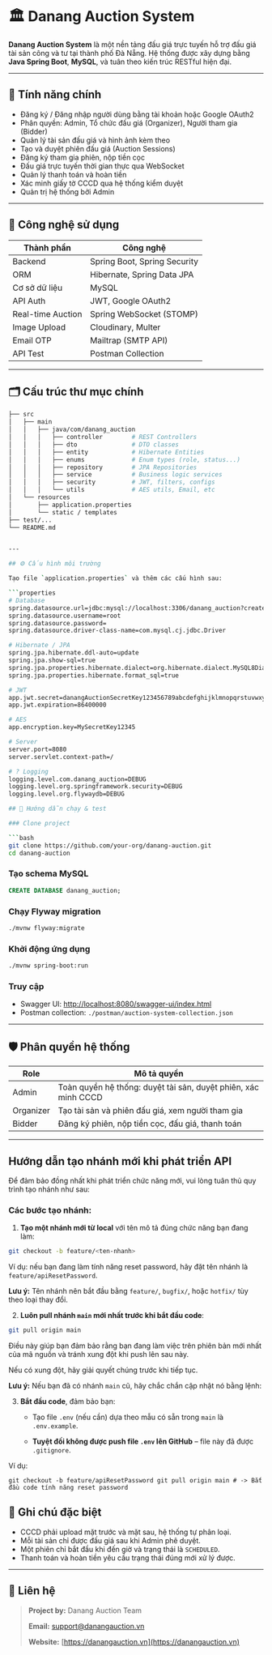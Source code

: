 # 🏛️ Danang Auction System

**Danang Auction System** là một nền tảng đấu giá trực tuyến hỗ trợ đấu giá tài sản công và tư tại thành phố Đà Nẵng. Hệ thống được xây dựng bằng **Java Spring Boot**, **MySQL**, và tuân theo kiến trúc RESTful hiện đại.

---

## 🚀 Tính năng chính

- Đăng ký / Đăng nhập người dùng bằng tài khoản hoặc Google OAuth2
- Phân quyền: Admin, Tổ chức đấu giá (Organizer), Người tham gia (Bidder)
- Quản lý tài sản đấu giá và hình ảnh kèm theo
- Tạo và duyệt phiên đấu giá (Auction Sessions)
- Đăng ký tham gia phiên, nộp tiền cọc
- Đấu giá trực tuyến thời gian thực qua WebSocket
- Quản lý thanh toán và hoàn tiền
- Xác minh giấy tờ CCCD qua hệ thống kiểm duyệt
- Quản trị hệ thống bởi Admin

---

## 🧰 Công nghệ sử dụng

| Thành phần          | Công nghệ                         |
|---------------------|-----------------------------------|
| Backend             | Spring Boot, Spring Security      |
| ORM                 | Hibernate, Spring Data JPA        |
| Cơ sở dữ liệu       | MySQL                             |
| API Auth            | JWT, Google OAuth2                |
| Real-time Auction   | Spring WebSocket (STOMP)          |
| Image Upload        | Cloudinary, Multer                |
| Email OTP           | Mailtrap (SMTP API)               |
| API Test            | Postman Collection                |

---

## 🗂️ Cấu trúc thư mục chính

```bash
├── src
│   ├── main
│   │   ├── java/com/danang_auction
│   │   │   ├── controller        # REST Controllers
│   │   │   ├── dto               # DTO classes
│   │   │   ├── entity            # Hibernate Entities
│   │   │   ├── enums             # Enum types (role, status...)
│   │   │   ├── repository        # JPA Repositories
│   │   │   ├── service           # Business logic services
│   │   │   ├── security          # JWT, filters, configs
│   │   │   └── utils             # AES utils, Email, etc
│   └── resources
│       ├── application.properties
│       └── static / templates
├── test/...
└── README.md


---

## ⚙️ Cấu hình môi trường

Tạo file `application.properties` và thêm các cấu hình sau:

```properties
# Database
spring.datasource.url=jdbc:mysql://localhost:3306/danang_auction?createDatabaseIfNotExist=true&useSSL=false&serverTimezone=UTC
spring.datasource.username=root
spring.datasource.password=
spring.datasource.driver-class-name=com.mysql.cj.jdbc.Driver

# Hibernate / JPA
spring.jpa.hibernate.ddl-auto=update
spring.jpa.show-sql=true
spring.jpa.properties.hibernate.dialect=org.hibernate.dialect.MySQL8Dialect
spring.jpa.properties.hibernate.format_sql=true

# JWT
app.jwt.secret=danangAuctionSecretKey123456789abcdefghijklmnopqrstuvwxyz
app.jwt.expiration=86400000

# AES
app.encryption.key=MySecretKey12345

# Server
server.port=8080
server.servlet.context-path=/

# ? Logging
logging.level.com.danang_auction=DEBUG
logging.level.org.springframework.security=DEBUG
logging.level.org.flywaydb=DEBUG

## 🧪 Hướng dẫn chạy & test

### Clone project

```bash
git clone https://github.com/your-org/danang-auction.git
cd danang-auction
```

### Tạo schema MySQL

```sql
CREATE DATABASE danang_auction;
```

### Chạy Flyway migration

```bash
./mvnw flyway:migrate
```

### Khởi động ứng dụng

```bash
./mvnw spring-boot:run
```

### Truy cập

* Swagger UI: [http://localhost:8080/swagger-ui/index.html](http://localhost:8080/swagger-ui/index.html)
* Postman collection: `./postman/auction-system-collection.json`

---

## 🛡️ Phân quyền hệ thống

| Role      | Mô tả quyền                                                    |
| --------- | -------------------------------------------------------------- |
| Admin     | Toàn quyền hệ thống: duyệt tài sản, duyệt phiên, xác minh CCCD |
| Organizer | Tạo tài sản và phiên đấu giá, xem người tham gia               |
| Bidder    | Đăng ký phiên, nộp tiền cọc, đấu giá, thanh toán               |

---
## Hướng dẫn tạo nhánh mới khi phát triển API

Để đảm bảo đồng nhất khi phát triển chức năng mới, vui lòng tuân thủ quy trình tạo nhánh như sau:

###  Các bước tạo nhánh:

1.  **Tạo một nhánh mới từ local** với tên mô tả đúng chức năng bạn đang làm:

```bash
git checkout -b feature/<ten-nhanh>
```

   Ví dụ: nếu bạn đang làm tính năng reset password, hãy đặt tên nhánh là `feature/apiResetPassword`.

   **Lưu ý:** Tên nhánh nên bắt đầu bằng `feature/`, `bugfix/`, hoặc `hotfix/` tùy theo loại thay đổi.

2.  **Luôn pull nhánh `main` mới nhất trước khi bắt đầu code**:

```bash
git pull origin main
```

   Điều này giúp bạn đảm bảo rằng bạn đang làm việc trên phiên bản mới nhất của mã nguồn và tránh xung đột khi push lên sau này.

   Nếu có xung đột, hãy giải quyết chúng trước khi tiếp tục.

   **Lưu ý:** Nếu bạn đã có nhánh `main` cũ, hãy chắc chắn cập nhật nó bằng lệnh:


3.  **Bắt đầu code**, đảm bảo bạn:

    -   Tạo file `.env` (nếu cần) dựa theo mẫu có sẵn trong `main` là `.env.example`.

    -   **Tuyệt đối không được push file `.env` lên GitHub** – file này đã được `.gitignore`.


Ví dụ:

`git checkout -b feature/apiResetPassword
git pull origin main # -> Bắt đầu code tính năng reset password`

## 📌 Ghi chú đặc biệt

* CCCD phải upload mặt trước và mặt sau, hệ thống tự phân loại.
* Mỗi tài sản chỉ được đấu giá sau khi Admin phê duyệt.
* Một phiên chỉ bắt đầu khi đến giờ và trạng thái là `SCHEDULED`.
* Thanh toán và hoàn tiền yêu cầu trạng thái đúng mới xử lý được.

---

## 📧 Liên hệ

> **Project by:** Danang Auction Team
> 
> **Email:** [support@danangauction.vn](mailto:support@danangauction.vn)
> 
> **Website:** [https://danangauction.vn](https://danangauction.vn)



